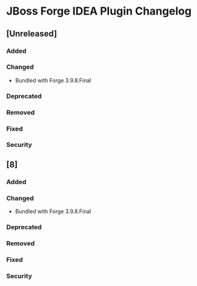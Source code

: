<!-- Keep a Changelog guide -> https://keepachangelog.com -->

# JBoss Forge IDEA Plugin Changelog

## [Unreleased]
### Added

### Changed
- Bundled with Forge 3.9.8.Final

### Deprecated

### Removed

### Fixed

### Security
## [8]
### Added

### Changed
- Bundled with Forge 3.9.8.Final

### Deprecated

### Removed

### Fixed

### Security
